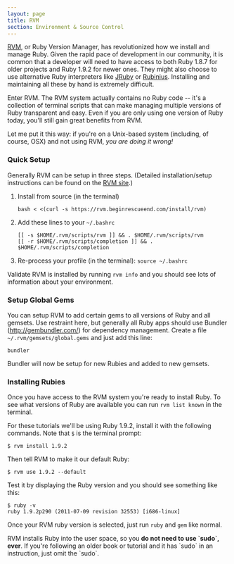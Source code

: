 ```yaml
---
layout: page
title: RVM
section: Environment & Source Control
---
```


[RVM](https://rvm.beginrescueend.com/), or Ruby Version Manager, has revolutionized how we install and manage Ruby. Given the rapid pace of development in our community, it is common that a developer will need to have access to both Ruby 1.8.7 for older projects and Ruby 1.9.2 for newer ones. They might also choose to use alternative Ruby interpreters like [JRuby](http://jruby.org/) or [Rubinius](http://rubini.us/). Installing and maintaining all these by hand is extremely difficult.

Enter RVM. The RVM system actually contains no Ruby code -- it's a collection of terminal scripts that can make managing multiple versions of Ruby transparent and easy. Even if you are only using one version of Ruby today, you'll still gain great benefits from RVM. 

<div class="opinion"><p>Let me put it this way: if you're on a Unix-based system (including, of course, OSX) and not using RVM, <em>you are doing it wrong!</em></p></div>

### Quick Setup

Generally RVM can be setup in three steps. (Detailed installation/setup instructions can be found on the [RVM site](https://rvm.beginrescueend.com/rvm/install/).)

1. Install from source (in the terminal)

    ```
    bash < <(curl -s https://rvm.beginrescueend.com/install/rvm)
    ```

2. Add these lines to your `~/.bashrc`

    ```
    [[ -s $HOME/.rvm/scripts/rvm ]] && . $HOME/.rvm/scripts/rvm
    [[ -r $HOME/.rvm/scripts/completion ]] && . $HOME/.rvm/scripts/completion
    ```

3. Re-process your profile (in the terminal): `source ~/.bashrc`

Validate RVM is installed by running `rvm info` and you should see lots of information about your environment.    

### Setup Global Gems

You can setup RVM to add certain gems to all versions of Ruby and all gemsets. Use restraint here, but generally all Ruby apps should use Bundler (<http://gembundler.com/>) for dependency management. Create a file `~/.rvm/gemsets/global.gems` and just add this line:

    bundler
    
Bundler will now be setup for new Rubies and added to new gemsets.
    
### Installing Rubies

Once you have access to the RVM system you're ready to install Ruby. To see what versions of Ruby are available you can run `rvm list known` in the terminal.

For these tutorials we'll be using Ruby 1.9.2, install it with the following commands. Note that `$` is the terminal prompt:

    $ rvm install 1.9.2
    
Then tell RVM to make it our default Ruby:

    $ rvm use 1.9.2 --default
    
Test it by displaying the Ruby version and you should see something like this:

    $ ruby -v
    ruby 1.9.2p290 (2011-07-09 revision 32553) [i686-linux]

Once your RVM ruby version is selected, just run `ruby` and `gem` like normal. 

<div class="note">
<p>RVM installs Ruby into the user space, so you <strong>do not need to use `sudo`, ever</strong>. If you're following an older book or tutorial and it has `sudo` in an instruction, just omit the `sudo`.</p>
</div>

